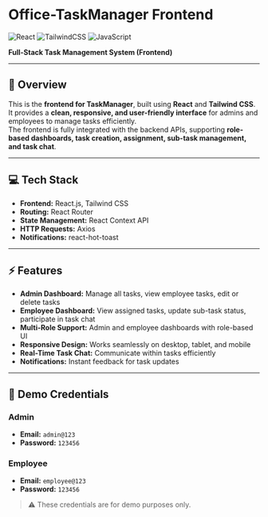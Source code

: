 # Office-TaskManager Frontend

![React](https://img.shields.io/badge/React-61DAFB?style=flat&logo=react&logoColor=black)
![TailwindCSS](https://img.shields.io/badge/TailwindCSS-38B2AC?style=flat&logo=tailwind-css&logoColor=white)
![JavaScript](https://img.shields.io/badge/JavaScript-F7DF1E?style=flat&logo=javascript&logoColor=black)

**Full-Stack Task Management System (Frontend)**

---

## 🌟 Overview
This is the **frontend for TaskManager**, built using **React** and **Tailwind CSS**.  
It provides a **clean, responsive, and user-friendly interface** for admins and employees to manage tasks efficiently.  
The frontend is fully integrated with the backend APIs, supporting **role-based dashboards, task creation, assignment, sub-task management, and task chat**.

---

## 💻 Tech Stack

- **Frontend:** React.js, Tailwind CSS  
- **Routing:** React Router  
- **State Management:** React Context API  
- **HTTP Requests:** Axios  
- **Notifications:** react-hot-toast  

---

## ⚡ Features

- **Admin Dashboard:** Manage all tasks, view employee tasks, edit or delete tasks  
- **Employee Dashboard:** View assigned tasks, update sub-task status, participate in task chat  
- **Multi-Role Support:** Admin and employee dashboards with role-based UI  
- **Responsive Design:** Works seamlessly on desktop, tablet, and mobile  
- **Real-Time Task Chat:** Communicate within tasks efficiently  
- **Notifications:** Instant feedback for task updates

---

## 🚀 Demo Credentials

### Admin
- **Email:** `admin@123`  
- **Password:** `123456`  

### Employee
- **Email:** `employee@123`  
- **Password:** `123456`  

> ⚠️ These credentials are for demo purposes only.


